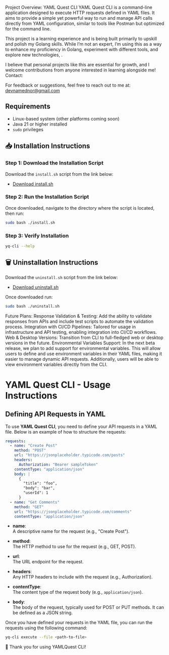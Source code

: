 Project Overview: YAML Quest CLI
YAML Quest CLI is a command-line application designed to execute HTTP requests defined in YAML files. It aims to provide a simple yet powerful way to run and manage API calls directly from YAML configuration, similar to tools like Postman but optimized for the command line.

This project is a learning experience and is being built primarily to upskill and polish my Golang skills. While I’m not an expert, I’m using this as a way to enhance my proficiency in Golang, experiment with different tools, and explore new technologies, .

I believe that personal projects like this are essential for growth, and I welcome contributions from anyone interested in learning alongside me!
Contact:

For feedback or suggestions, feel free to reach out to me at:
devnamednor@gmail.com

## Requirements

- Linux-based system (other platforms coming soon)
- Java 21 or higher installed
- `sudo` privileges

## 📥 Installation Instructions

### Step 1: Download the Installation Script

Download the `install.sh` script from the link below:

- [Download install.sh](https://github.com/nor-codes/yamlquest/releases/download/v1.0.0-beta.1/install.sh)

### Step 2: Run the Installation Script

Once downloaded, navigate to the directory where the script is located, then run:

```bash
sudo bash ./install.sh
```

### Step 3: Verify Installation

```bash
yq-cli --help
```

## 🗑️ Uninstallation Instructions

Download the `uninstall.sh` script from the link below:

- [Download uninstall.sh](https://github.com/nor-codes/yamlquest/releases/download/v1.0.0-beta.1/uninstall.sh)

Once downloaded run:
```bash
sudo bash ./uninstall.sh
```

Future Plans:
Response Validation & Testing: Add the ability to validate responses from APIs and include test scripts to automate the validation process.
Integration with CI/CD Pipelines: Tailored for usage in infrastructure and API testing, enabling integration into CI/CD workflows.
Web & Desktop Versions: Transition from CLI to full-fledged web or desktop versions in the future.
Environmental Variables Support: In the next beta release, we plan to add support for environmental variables. This will allow users to define and use environment variables in their YAML files, making it easier to manage dynamic API requests. Additionally, users will be able to view environment variables directly from the CLI.


# YAML Quest CLI - Usage Instructions

## Defining API Requests in YAML

To use **YAML Quest CLI**, you need to define your API requests in a YAML file. Below is an example of how to structure the requests:

```yaml
requests:
  - name: "Create Post"
    method: "POST"
    url: "https://jsonplaceholder.typicode.com/posts"
    headers:
      Authorization: "Bearer sampleToken"
    contentType: "application/json"
    body: |
      {
        "title": "foo",
        "body": "bar",
        "userId": 1
      }
  - name: "Get Comments"
    method: "GET"
    url: "https://jsonplaceholder.typicode.com/comments"
    contentType: "application/json"
```

- **name**:  
  A descriptive name for the request (e.g., "Create Post").

- **method**:  
  The HTTP method to use for the request (e.g., GET, POST).

- **url**:  
  The URL endpoint for the request.

- **headers**:  
  Any HTTP headers to include with the request (e.g., Authorization).

- **contentType**:  
  The content type of the request body (e.g., `application/json`).

- **body**:  
  The body of the request, typically used for POST or PUT methods. It can be defined as a JSON string.

Once you have defined your requests in the YAML file, you can run the requests using the following command:
```bash
yq-cli execute --file <path-to-file>
```


🎉 Thank you for using YAMLQuest CLI!

